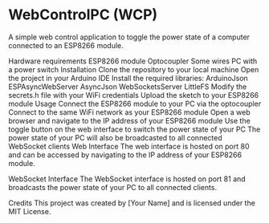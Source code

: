 # WebControlPC (WCP)
A simple web control application to toggle the power state of a computer connected to an ESP8266 module.

Hardware requirements
ESP8266 module
Optocoupler
Some wires
PC with a power switch
Installation
Clone the repository to your local machine
Open the project in your Arduino IDE
Install the required libraries:
ArduinoJson
ESPAsyncWebServer
AsyncJson
WebSocketsServer
LittleFS
Modify the secrets.h file with your WiFi credentials
Upload the sketch to your ESP8266 module
Usage
Connect the ESP8266 module to your PC via the optocoupler
Connect to the same WiFi network as your ESP8266 module
Open a web browser and navigate to the IP address of your ESP8266 module
Use the toggle button on the web interface to switch the power state of your PC
The power state of your PC will also be broadcasted to all connected WebSocket clients
Web Interface
The web interface is hosted on port 80 and can be accessed by navigating to the IP address of your ESP8266 module.

WebSocket Interface
The WebSocket interface is hosted on port 81 and broadcasts the power state of your PC to all connected clients.

Credits
This project was created by [Your Name] and is licensed under the MIT License.
